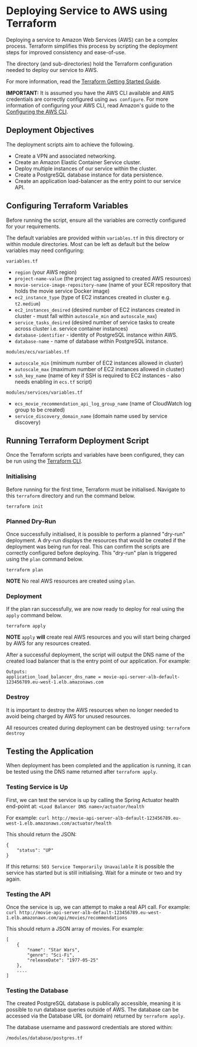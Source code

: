 # Deploying Service to AWS using Terraform

Deploying a service to Amazon Web Services (AWS) can be a complex process. Terraform simplifies this process by scripting the deployment steps for improved consistency and ease-of-use. 

The directory (and sub-directories) hold the Terraform configuration needed to deploy our service to AWS.

For more information, read the [Terraform Getting Started Guide](https://learn.hashicorp.com/terraform/getting-started/install.html).

**IMPORTANT:** It is assumed you have the AWS CLI available and AWS credentials are correctly configured using `aws configure`. For more information of configuring your AWS CLI, read Amazon's guide to the [Configuring the AWS CLI](https://docs.aws.amazon.com/cli/latest/userguide/cli-chap-configure.html).



## Deployment Objectives

The deployment scripts aim to achieve the following.

- Create a VPN and associated networking.
- Create an Amazon Elastic Container Service cluster.
- Deploy multiple instances of our service within the cluster.
- Create a PostgreSQL database instance for data persistence.
- Create an application load-balancer as the entry point to our service API. 



## Configuring Terraform Variables

Before running the script, ensure all the variables are correctly configured for your requirements.

The default variables are provided within `variables.tf` in this directory or within module directories. Most can be left as default but the below variables may need configuring:

`variables.tf`
- `region` (your AWS region)
- `project-name-value` (the project tag assigned to created AWS resources)
- `movie-service-image-repository-name` (name of your ECR repository that holds the movie service Docker image)
- `ec2_instance_type` (type of EC2 instances created in cluster e.g. `t2.medium`)
- `ec2_instances_desired` (desired number of EC2 instances created in cluster - must fall within `autoscale_min` and `autoscale_max`)
- `service_tasks_desired` (desired number of service tasks to create across cluster i.e. service container instances)
- `database-identifier` - identity of PostgreSQL instance within AWS.
- `database-name` - name of database within PostgreSQL instance.

`modules/ecs/variables.tf`
- `autoscale_min` (minimum number of EC2 instances allowed in cluster)
- `autoscale_max` (maximum number of EC2 instances allowed in cluster)
- `ssh_key_name` (name of key if SSH is required to EC2 instances - also needs enabling in `ecs.tf` script)

`modules/services/variables.tf`
- `ecs_movie_recommendation_api_log_group_name` (name of CloudWatch log group to be created)
- `service_discovery_domain_name` (domain name used by service discovery)


## Running Terraform Deployment Script

Once the Terraform scripts and variables have been configured, they can be run using the [Terraform CLI](https://www.terraform.io/docs/commands/index.html).


### Initialising

Before running for the first time, Terraform must be initialised. Navigate to this `terraform` directory and run the command below.

```terraform init```


### Planned Dry-Run

Once successfully initialised, it is possible to perform a planned "dry-run" deployment. A dry-run displays the resources that would be created if the deployment was being run for real. This can confirm the scripts are correctly configured before deploying. This "dry-run" plan is triggered using the `plan` command below.

```terraform plan```

**NOTE** No real AWS resources are created using `plan`.


### Deployment

If the plan ran successfully, we are now ready to deploy for real using the `apply` command below.

```terraform apply```

**NOTE** `apply` __will__ create real AWS resources and you will start being charged by AWS for any resources created.

After a successful deployment, the script will output the DNS name of the created load balancer that is the entry point of our application. For example:

```
Outputs:
application_load_balancer_dns_name = movie-api-server-alb-default-123456789.eu-west-1.elb.amazonaws.com
```


### Destroy

It is important to destroy the AWS resources when no longer needed to avoid being charged by AWS for unused resources.

All resources created during deployment can be destroyed using:
```terraform destroy```



## Testing the Application

When deployment has been completed and the application is running, it can be tested using the DNS name returned after `terraform apply`.


### Testing Service is Up

First, we can test the service is up by calling the Spring Actuator health end-point at: `<Load Balancer DNS name>/actuator/health`

For example:
```curl http://movie-api-server-alb-default-123456789.eu-west-1.elb.amazonaws.com/actuator/health```

This should return the JSON:

```
{
    "status": "UP"
}
```

If this returns: `503 Service Temporarily Unavailable` it is possible the service has started but is still initialising. Wait for a minute or two and try again.


### Testing the API

Once the service is up, we can attempt to make a real API call. For example: 
```curl http://movie-api-server-alb-default-123456789.eu-west-1.elb.amazonaws.com/api/movies/recommendations```

This should return a JSON array of movies. For example:
```
[
    {
        "name": "Star Wars",
        "genre": "Sci-Fi",
        "releaseDate": "1977-05-25"
    },
    ....
]
```

### Testing the Database

The created PostgreSQL database is publically accessible, meaning it is possible to run database queries outside of AWS. The database can be accessed via the Database URL (or domain) returned by `terraform apply`.

The database username and password credentials are stored within:
```
/modules/database/postgres.tf
```
